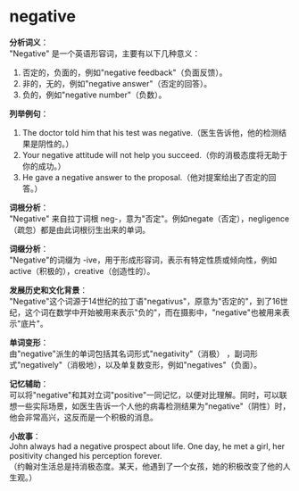 # negative

**分析词义**：  
"Negative" 是一个英语形容词，主要有以下几种意义：

  

1.  否定的，负面的，例如"negative feedback"（负面反馈）。
2.  非的，无的，例如"negative answer"（否定的回答）。
3.  负的，例如"negative number"（负数）。

  

**列举例句**：

  

1.  The doctor told him that his test was negative.（医生告诉他，他的检测结果是阴性的。）
2.  Your negative attitude will not help you succeed.（你的消极态度将无助于你的成功。）
3.  He gave a negative answer to the proposal.（他对提案给出了否定的回答。）

  

**词根分析**：  
"Negative" 来自拉丁词根 neg-，意为"否定"。例如negate（否定），negligence（疏忽）都是由此词根衍生出来的单词。

  

**词缀分析**：  
"Negative"的词缀为 -ive，用于形成形容词，表示有特定性质或倾向性，例如active（积极的），creative（创造性的）。

  

**发展历史和文化背景**：  
"Negative"这个词源于14世纪的拉丁语"negativus"，原意为"否定的"，到了16世纪，这个词在数学中开始被用来表示"负的"，而在摄影中，"negative"也被用来表示"底片"。

  

**单词变形**：  
由"negative"派生的单词包括其名词形式"negativity"（消极） ，副词形式"negatively"（消极地），以及单复数变形，例如"negatives"（负面）。

  

**记忆辅助**：  
可以将"negative"和其对立词"positive"一同记忆，以便对比理解。同时，可以联想一些实际场景，如医生告诉一个人他的病毒检测结果为"negative"（阴性）时，他会非常高兴，这反而是一个积极的消息。

  

**小故事**：  
John always had a negative prospect about life. One day, he met a girl, her positivity changed his perception forever.  
（约翰对生活总是持消极态度。某天，他遇到了一个女孩，她的积极改变了他的人生观。）
